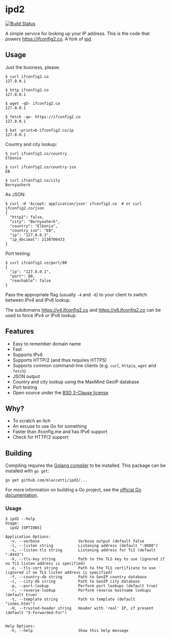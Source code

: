 # ipd2

[![Build Status](https://travis-ci.org/mlaccetti/ipd2.svg?branch=master)](https://travis-ci.org/mlaccetti/ipd2/)

A simple service for looking up your IP address. This is the code that powers
https://ifconfig2.co. A fork of [ipd](https://github.com/mpolden/ipd).

## Usage

Just the business, please:

```
$ curl ifconfig2.co
127.0.0.1

$ http ifconfig2.co
127.0.0.1

$ wget -qO- ifconfig2.co
127.0.0.1

$ fetch -qo- https://ifconfig2.co
127.0.0.1

$ bat -print=b ifconfig2.co/ip
127.0.0.1
```

Country and city lookup:

```
$ curl ifconfig2.co/country
Elbonia

$ curl ifconfig2.co/country-iso
EB

$ curl ifconfig2.co/city
Bornyasherk
```

As JSON:

```
$ curl -H 'Accept: application/json' ifconfig2.co  # or curl ifconfig2.co/json
{
  "http2": false,
  "city": "Bornyasherk",
  "country": "Elbonia",
  "country_iso": "EB",
  "ip": "127.0.0.1",
  "ip_decimal": 2130706433
}
```

Port testing:

```
$ curl ifconfig2.co/port/80
{
  "ip": "127.0.0.1",
  "port": 80,
  "reachable": false
}
```

Pass the appropriate flag (usually `-4` and `-6`) to your client to switch
between IPv4 and IPv6 lookup.

The subdomains https://v4.ifconfig2.co and https://v6.ifconfig2.co can be used to
force IPv4 or IPv6 lookup.

## Features

* Easy to remember domain name
* Fast
* Supports IPv6
* Supports HTTP/2 (and thus requires HTTPS)
* Supports common command-line clients (e.g. `curl`, `httpie`, `wget` and `fetch`)
* JSON output
* Country and city lookup using the MaxMind GeoIP database
* Port testing
* Open source under the [BSD 3-Clause license](https://opensource.org/licenses/BSD-3-Clause)

## Why?

* To scratch an itch
* An excuse to use Go for something
* Faster than ifconfig.me and has IPv6 support
* Check for HTTP/2 support

## Building

Compiling requires the [Golang compiler](https://golang.org/) to be installed.
This package can be installed with `go get`:

`go get github.com/mlaccetti/ipd2/...`

For more information on building a Go project, see the [official Go
documentation](https://golang.org/doc/code.html).

### Usage

```
$ ipd2 --help
Usage:
  ipd2 [OPTIONS]

Application Options:
  -v, --verbose                 Verbose output (default false
  -l, --listen string           Listening address (default ":8080")
  -s, --listen-tls string       Listening address for TLS (default ":8443")
  -k, --tls-key string          Path to the TLS key to use (ignored if no TLS listen address is specified)
  -e, --tls-cert string         Path to the TLS certificate to use (ignored if no TLS listen address is specified)
  -f, --country-db string       Path to GeoIP country database
  -c, --city-db string          Path to GeoIP city database
  -p, --port-lookup             Perform port lookups (default true)
  -r, --reverse-lookup          Perform reverse hostname lookups (default true)
  -t, --template string         Path to template (default "index.html")
  -H, --trusted-header string   Header with 'real' IP, if present (default "X-Forwarded-For")


Help Options:
  -h, --help                    Show this help message
```
